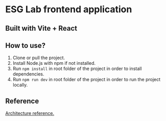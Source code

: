 # ESG Lab frontend application

## Built with Vite + React

## How to use?

1. Clone or pull the project.
2. Install Node.js with npm if not installed.
3. Run `npm install` in root folder of the project in order to install dependencies.
4. Run `npm run dev` in root folder of the project in order to run the project locally.

## Reference
[Architecture reference.](https://alexkondov.com/tao-of-react/)